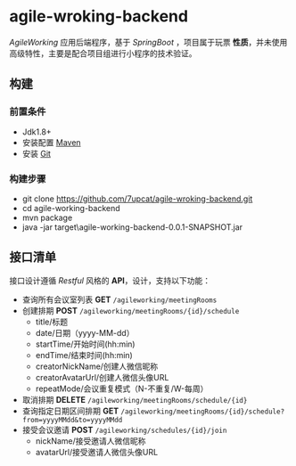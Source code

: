 # agile-wroking-backend

*AgileWorking* 应用后端程序，基于 *SpringBoot* ，项目属于玩票 **性质**，并未使用高级特性，主要是配合项目组进行小程序的技术验证。

## 构建

### 前置条件

- Jdk1.8+
- 安装配置 [Maven](http://maven.apache.org/install.html)
- 安装 [Git](https://git-scm.com/downloads)

### 构建步骤

- git clone https://github.com/7upcat/agile-wroking-backend.git
- cd agile-working-backend
- mvn package
- java -jar target\agile-working-backend-0.0.1-SNAPSHOT.jar

## 接口清单

接口设计遵循 *Restful* 风格的  **API**，设计，支持以下功能：

- 查询所有会议室列表  **GET** `/agileworking/meetingRooms`
- 创建排期  **POST** `/agileworking/meetingRooms/{id}/schedule`
  + title/标题
  + date/日期（yyyy-MM-dd）
  + startTime/开始时间(hh:min)
  + endTime/结束时间(hh:min)
  + creatorNickName/创建人微信昵称
  + creatorAvatarUrl/创建人微信头像URL
  + repeatMode/会议重复模式（N-不重复/W-每周）
- 取消排期  **DELETE** `/agileworking/meetingRooms/schedule/{id}`
- 查询指定日期区间排期  **GET** `/agileworking/meetingRooms/{id}/schedule?from=yyyyMMdd&to=yyyyMMdd`
- 接受会议邀请  **POST** `/agileworking/schedules/{id}/join`
  + nickName/接受邀请人微信昵称
  + avatarUrl/接受邀请人微信头像URL